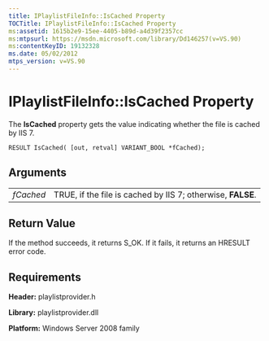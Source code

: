 ```yaml
---
title: IPlaylistFileInfo::IsCached Property
TOCTitle: IPlaylistFileInfo::IsCached Property
ms:assetid: 1615b2e9-15ee-4405-b89d-a4d39f2357cc
ms:mtpsurl: https://msdn.microsoft.com/library/Dd146257(v=VS.90)
ms:contentKeyID: 19132328
ms.date: 05/02/2012
mtps_version: v=VS.90
---
```


# IPlaylistFileInfo::IsCached Property

The **IsCached** property gets the value indicating whether the file is cached by IIS 7.

    RESULT IsCached( [out, retval] VARIANT_BOOL *fCached);

## Arguments

|||
|--- |--- |
|*fCached*|TRUE, if the file is cached by IIS 7; otherwise, **FALSE**.|


## Return Value

If the method succeeds, it returns S\_OK. If it fails, it returns an HRESULT error code.

## Requirements

**Header:** playlistprovider.h

**Library:** playlistprovider.dll

**Platform:** Windows Server 2008 family

